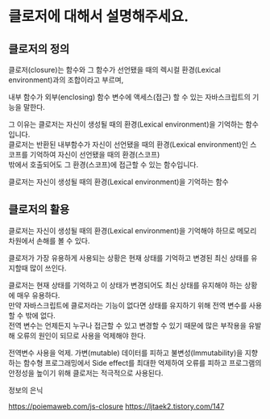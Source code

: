 # 클로저에 대해서 설명해주세요.

## 클로저의 정의
클로저(closure)는 함수와 그 함수가 선언됐을 때의 렉시컬 환경(Lexical environment)과의 조합이라고 부르며,

내부 함수가 외부(enclosing) 함수 변수에 액세스(접근) 할 수 있는 자바스크립트의 기능을 말한다.

그 이유는 클로저는 자신이 생성될 때의 환경(Lexical environment)을 기억하는 함수입니다.  
클로저는 반환된 내부함수가 자신이 선언됐을 때의 환경(Lexical environment)인 스코프를 기억하여 자신이 선언됐을 때의 환경(스코프)   
밖에서 호출되어도 그 환경(스코프)에 접근할 수 있는 함수입니다.

클로저는 자신이 생성될 때의 환경(Lexical environment)을 기억하는 함수


## 클로저의 활용
클로저는 자신이 생성될 때의 환경(Lexical environment)을 기억해야 하므로 메모리 차원에서 손해를 볼 수 있다.

클로저가 가장 유용하게 사용되는 상황은 현재 상태를 기억하고 변경된 최신 상태를 유지할때 많이 쓰인다.

 클로저는 현재 상태를 기억하고 이 상태가 변경되어도 최신 상태를 유지해야 하는 상황에 매우 유용하다.   
 만약 자바스크립트에 클로저라는 기능이 없다면 상태를 유지하기 위해 전역 변수를 사용할 수 밖에 없다.  
 전역 변수는 언제든지 누구나 접근할 수 있고 변경할 수 있기 때문에 많은 부작용을 유발해 오류의 원인이 되므로 사용을 억제해야 한다.


전역변수 사용을 억제. 가변(mutable) 데이터를 피하고 불변성(Immutability)을 지향하는 함수형 프로그래밍에서 Side effect를 최대한 억제하여 오류를 피하고 프로그램의 안정성을 높이기 위해 클로저는 적극적으로 사용된다.   

정보의 은닉

https://poiemaweb.com/js-closure
https://ljtaek2.tistory.com/147
